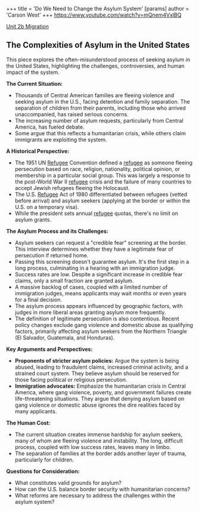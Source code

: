 +++
 title = 'Do We Need to Change the Asylum System'
[params]
	author = 'Carson West'
+++
https://www.youtube.com/watch?v=mQnem4VxlBQ

[Unit 2b Migration](./../unit-2b-migration/)

## The Complexities of Asylum in the United States

This piece explores the often-misunderstood process of seeking asylum in the United States, highlighting the challenges, controversies, and human impact of the system.

**The Current Situation:**

* Thousands of Central American families are fleeing violence and seeking asylum in the U.S., facing detention and family separation.  The separation of children from their parents, including those who arrived unaccompanied, has raised serious concerns.
* The increasing number of asylum requests, particularly from Central America, has fueled debate.
* Some argue that this reflects a humanitarian crisis, while others claim immigrants are exploiting the system.

**A Historical Perspective:**

* The 1951 UN [Refugee](./../refugee/) Convention defined a [refugee](./../refugee/) as someone fleeing persecution based on race, religion, nationality, political opinion, or membership in a particular social group.  This was largely a response to the post-World War II [refugee](./../refugee/) crisis and the failure of many countries to accept Jewish refugees fleeing the Holocaust.
* The U.S. [Refugee](./../refugee/) Act of 1980 differentiated between refugees (vetted before arrival) and asylum seekers (applying at the border or within the U.S. on a temporary visa).
* While the president sets annual [refugee](./../refugee/) quotas, there's no limit on asylum grants.

**The Asylum Process and its Challenges:**

* Asylum seekers can request a "credible fear" screening at the border.  This interview determines whether they have a legitimate fear of persecution if returned home.
* Passing this screening doesn't guarantee asylum.  It's the first step in a long process, culminating in a hearing with an immigration judge.
* Success rates are low. Despite a significant increase in credible fear claims, only a small fraction are granted asylum.
* A massive backlog of cases, coupled with a limited number of immigration judges, means applicants may wait months or even years for a final decision.
* The asylum process appears influenced by geographic factors, with judges in more liberal areas granting asylum more frequently.
* The definition of legitimate persecution is also contentious.  Recent policy changes exclude gang violence and domestic abuse as qualifying factors, primarily affecting asylum seekers from the Northern Triangle (El Salvador, Guatemala, and Honduras).

**Key Arguments and Perspectives:**

* **Proponents of stricter asylum policies:**  Argue the system is being abused, leading to fraudulent claims, increased criminal activity, and a strained court system. They believe asylum should be reserved for those facing political or religious persecution.
* **Immigration advocates:**  Emphasize the humanitarian crisis in Central America, where gang violence, poverty, and government failures create life-threatening situations.  They argue that denying asylum based on gang violence or domestic abuse ignores the dire realities faced by many applicants.

**The Human Cost:**

* The current situation creates immense hardship for asylum seekers, many of whom are fleeing violence and instability.  The long, difficult process, coupled with low success rates, leaves many in limbo.
* The separation of families at the border adds another layer of trauma, particularly for children.


**Questions for Consideration:**

* What constitutes valid grounds for asylum?
* How can the U.S. balance border security with humanitarian concerns?
* What reforms are necessary to address the challenges within the asylum system?
